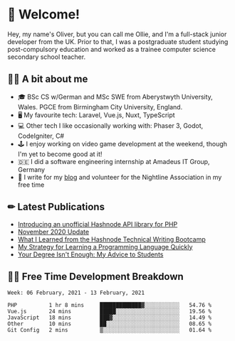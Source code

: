 # 👋 Welcome!

Hey, my name's Oliver, but you can call me Ollie, and I'm a full-stack junior developer from the UK. Prior to that, I was a postgraduate student studying post-compulsory education and worked as a trainee computer science secondary school teacher.

## 👨‍🏫 A bit about me

- 🎓 BSc CS w/German and MSc SWE from Aberystwyth University, Wales. PGCE from Birmingham City University, England.
- 🖥 My favourite tech: Laravel, Vue.js, Nuxt, TypeScript
- 💻 Other tech I like occasionally working with: Phaser 3, Godot, CodeIgniter, C#
- 🕹 I enjoy working on video game development at the weekend, though I'm yet to become good at it!
- 🇩🇪 I did a software engineering internship at Amadeus IT Group, Germany
- 🌱 I write for my [blog](https://blog.oliverearl.co.uk) and volunteer for the Nightline Association in my free time

## ✏ Latest Publications

<!-- BLOG-POST-LIST:START -->
- [Introducing an unofficial Hashnode API library for PHP](https://blog.oliverearl.co.uk/introducing-an-unofficial-hashnode-api-library-for-php)
- [November 2020 Update](https://blog.oliverearl.co.uk/november-2020-update)
- [What I Learned from the Hashnode Technical Writing Bootcamp](https://blog.oliverearl.co.uk/what-i-learned-from-the-hashnode-technical-writing-bootcamp)
- [My Strategy for Learning a Programming Language Quickly](https://blog.oliverearl.co.uk/my-strategy-for-learning-a-programming-language-quickly)
- [Your Degree Isn't Enough: My Advice to Students](https://blog.oliverearl.co.uk/your-degree-isnt-enough-my-advice-to-students)
<!-- BLOG-POST-LIST:END -->

## 👨‍💻 Free Time Development Breakdown

<!--START_SECTION:waka-->
```text
Week: 06 February, 2021 - 13 February, 2021

PHP          1 hr 8 mins     █████████████▓░░░░░░░░░░░   54.76 % 
Vue.js       24 mins         █████░░░░░░░░░░░░░░░░░░░░   19.56 % 
JavaScript   18 mins         ███▓░░░░░░░░░░░░░░░░░░░░░   14.49 % 
Other        10 mins         ██░░░░░░░░░░░░░░░░░░░░░░░   08.65 % 
Git Config   2 mins          ▒░░░░░░░░░░░░░░░░░░░░░░░░   01.64 % 
```
<!--END_SECTION:waka-->
